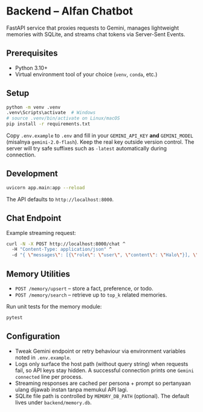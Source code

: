 # Backend – Alfan Chatbot

FastAPI service that proxies requests to Gemini, manages lightweight memories with SQLite, and streams chat tokens via Server-Sent Events.

## Prerequisites

- Python 3.10+
- Virtual environment tool of your choice (`venv`, `conda`, etc.)

## Setup

```bash
python -m venv .venv
.venv\Scripts\activate  # Windows
# source .venv/bin/activate on Linux/macOS
pip install -r requirements.txt
```

Copy `.env.example` to `.env` and fill in your `GEMINI_API_KEY` **and** `GEMINI_MODEL` (misalnya `gemini-2.0-flash`). Keep the real key outside version control. The server will try safe suffixes such as `-latest` automatically during connection.

## Development

```bash
uvicorn app.main:app --reload
```

The API defaults to `http://localhost:8000`.

## Chat Endpoint

Example streaming request:

```bash
curl -N -X POST http://localhost:8000/chat ^
  -H "Content-Type: application/json" ^
  -d "{ \"messages\": [{\"role\": \"user\", \"content\": \"Halo\"}], \"use_memory\": true }"
```

## Memory Utilities

- `POST /memory/upsert` – store a fact, preference, or todo.
- `POST /memory/search` – retrieve up to `top_k` related memories.

Run unit tests for the memory module:

```bash
pytest
```

## Configuration

- Tweak Gemini endpoint or retry behaviour via environment variables noted in `.env.example`.
- Logs only surface the host path (without query string) when requests fail, so API keys stay hidden. A successful connection prints one `Gemini connected` line per process.
- Streaming responses are cached per persona + prompt so pertanyaan ulang dijawab instan tanpa memukul API lagi.
- SQLite file path is controlled by `MEMORY_DB_PATH` (optional). The default lives under `backend/memory.db`.

